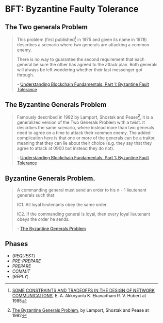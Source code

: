 # BFT: Byzantine Faulty Tolerance


## The Two generals Problem


> This problem (first published[^1] in 1975 and given its name in 1978) describes a scenario where two generals are attacking a common enemy.
>
> There is no way to guarantee the second requirement that each general be sure the other has agreed to the attack plan. Both generals will always be left wondering whether their last messenger got through.
>
> \- [Understanding Blockchain Fundamentals, Part 1: Byzantine Fault Tolerance](https://medium.com/loom-network/understanding-blockchain-fundamentals-part-1-byzantine-fault-tolerance-245f46fe8419)


## The Byzantine Generals Problem

> Famously described in 1982 by Lamport, Shostak and Pease[^2], it is a generalized version of the Two Generals Problem with a twist. It describes the same scenario, where instead more than two generals need to agree on a time to attack their common enemy. The added complication here is that one or more of the generals can be a traitor, meaning that they can lie about their choice (e.g. they say that they agree to attack at 0900 but instead they do not).
>
> \- [Understanding Blockchain Fundamentals, Part 1: Byzantine Fault Tolerance](https://medium.com/loom-network/understanding-blockchain-fundamentals-part-1-byzantine-fault-tolerance-245f46fe8419)


## Byzantine Generals Problem.

> A commanding general must send an order to his n - 1 lieutenant generals such that
>
> IC1. All loyal lieutenants obey the same order.
>
> IC2. If the commanding general is loyal, then every loyal lieutenant obeys the order he sends.
>
> \- [The Byzantine Generals Problem](http://citeseerx.ist.psu.edu/viewdoc/download?doi=10.1.1.126.9525&rep=rep1&type=pdf)

## Phases

* (*REQUEST*)
* *PRE-PREPARE*
* *PREPARE*
* *COMMIT*
* (*REPLY*)


[^1]: [SOME CONSTRAINTS AND TRADEOFFS IN THE DESIGN OF NETWORK COMMUNICATIONS](http://hydra.infosys.tuwien.ac.at/teaching/courses/AdvancedDistributedSystems/download/1975_Akkoyunlu,%20Ekanadham,%20Huber_Some%20constraints%20and%20tradeoffs%20in%20the%20design%20of%20network%20communications.pdf), E. A. Akkoyunlu K. Ekanadham R. V. Hubert at 1985
[^2]: [The Byzantine Generals Problem](http://citeseerx.ist.psu.edu/viewdoc/download?doi=10.1.1.126.9525&rep=rep1&type=pdf), by Lamport, Shostak and Pease at 1982
